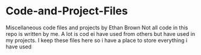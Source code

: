 # Code-and-Project-Files
Miscellaneous code files and projects by Ethan Brown
Not all code in this repo is written by me. A lot is cod ei have used from others but have used in my projects. I keep  these files here so i have a place to store everything i have used

